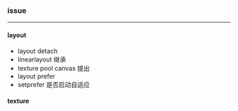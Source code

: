 ### issue ###

----

#### layout ####

* layout detach
* linearlayout 继承
* texture pool canvas 提出
* layout prefer
* setprefer 是否启动自适应


#### texture ####